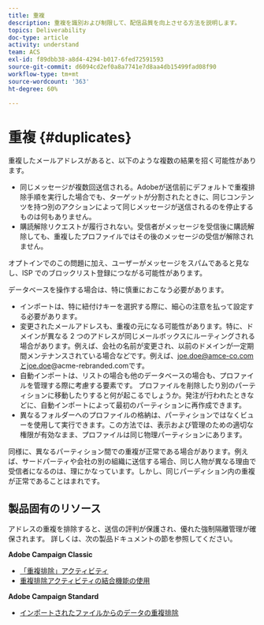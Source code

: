 ```yaml
---
title: 重複
description: 重複を識別および制限して、配信品質を向上させる方法を説明します。
topics: Deliverability
doc-type: article
activity: understand
team: ACS
exl-id: f89dbb38-a8d4-4294-b017-6fed72591593
source-git-commit: d6094cd2ef0a8a7741e7d8aa4db15499fad08f90
workflow-type: tm+mt
source-wordcount: '363'
ht-degree: 60%

---
```


# 重複 {#duplicates}

重複したメールアドレスがあると、以下のような複数の結果を招く可能性があります。

* 同じメッセージが複数回送信される。Adobeが送信前にデフォルトで重複排除手順を実行した場合でも、ターゲットが分割されたときに、同じコンテンツを持つ別のアクションによって同じメッセージが送信されるのを停止するものは何もありません。
* 購読解除リクエストが履行されない。受信者がメッセージを受信後に購読解除しても、重複したプロファイルではその後のメッセージの受信が解除されません。

オプトインでのこの問題に加え、ユーザーがメッセージをスパムであると見なし、ISP でのブロックリスト登録につながる可能性があります。

データベースを操作する場合は、特に慎重におこなう必要があります。

* インポートは、特に紐付けキーを選択する際に、細心の注意を払って設定する必要があります。
* 変更されたメールアドレスも、重複の元になる可能性があります。特に、ドメインが異なる 2 つのアドレスが同じメールボックスにルーティングされる場合があります。例えば、会社の名前が変更され、以前のドメインが一定期間メンテナンスされている場合などです。例えば、joe.doe@amce-co.comとjoe.doe@acme-rebranded.comです。
* 自動インポートは、リストの場合も他のデータベースの場合も、プロファイルを管理する際に考慮する要素です。 プロファイルを削除したり別のパーティションに移動したりすると何が起こるでしょうか。発注が行われたときなどに、自動インポートによって最初のパーティションに再作成できます。
* 異なるフォルダーへのプロファイルの格納は、パーティションではなくビューを使用して実行できます。この方法では、表示および管理のための適切な権限が有効なまま、プロファイルは同じ物理パーティションにあります。

同様に、異なるパーティション間での重複が正常である場合があります。例えば、サードパーティや会社の別の組織に送信する場合、同じ人物が異なる理由で受信者になるのは、理にかなっています。しかし、同じパーディション内の重複が正常であることはまれです。

## 製品固有のリソース

アドレスの重複を排除すると、送信の評判が保護され、優れた強制隔離管理が確保されます。 詳しくは、次の製品ドキュメントの節を参照してください。

**Adobe Campaign Classic**

* [ 「重複排除」アクティビティ ](https://experienceleague.adobe.com/docs/campaign-classic/using/automating-with-workflows/targeting-activities/deduplication.html)
* [ 重複排除アクティビティの結合機能の使用 ](https://experienceleague.adobe.com/docs/campaign-classic/using/automating-with-workflows/use-cases/data-management/deduplication-merge.html?lang=ja)

**Adobe Campaign Standard**

* [インポートされたファイルからのデータの重複排除](https://experienceleague.adobe.com/docs/campaign-standard/using/managing-processes-and-data/workflow-use-case/data-management/deduplicating-data-imported-file.html)
